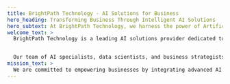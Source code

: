 ```yaml
---
title: BrightPath Technology - AI Solutions for Business
hero_heading: Transforming Business Through Intelligent AI Solutions
hero_subtext: At BrightPath Technology, we harness the power of Artificial Intelligence to tackle your most pressing business challenges, driving innovation and efficiency across your organization.
welcome_text: >
  BrightPath Technology is a leading AI solutions provider dedicated to helping Canadian businesses of all sizes leverage the transformative power of artificial intelligence. We bridge the gap between complex technology and practical business applications, creating custom AI solutions that deliver measurable results.


  Our team of AI specialists, data scientists, and business strategists work collaboratively to understand your unique challenges and develop tailored solutions that drive growth, enhance efficiency, and create sustainable competitive advantages.
mission_text: >
  We are committed to empowering businesses by integrating advanced AI solutions that streamline operations, enhance decision-making, and foster sustainable growth. Our approach combines technical excellence with strategic insight, ensuring that every AI implementation aligns perfectly with your business objectives and delivers tangible value.
---
```


